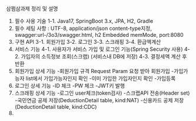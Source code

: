 삼쩜삼과제 정리 및 설명

1. 필수 사용 기술
  1-1. Java17, SpringBoot 3.x, JPA, H2, Gradle
2. 필수 세팅 사항 : UTF-8, application/json content-type지정, swagger:url-/3o3/swagger.html, h2 Embedded memMode, port:8080
3. 구현 API
  3-1. 회원가입
  3-2. 로그인
  3-3. 스크래핑
  3-4. 환급액계산
4. 서비스 기능
  4-1. 사용자가 서비스 가입 및 로그인 기능(Spring Security 사용)
  4-2. 가입자의 소득정보 조회(스크랩) (서비스내 DB에 저장)
  4-3. 결정세액 계산 후 반환
5. 회원가입 상세 기능
   -회원가입 규격 Request Param 요청 받아 회원가입
   -가입가능자 list에서 가입가능자인지 확인
   -이미 가입한 가입자인지 확인
   -가입등록
6. 로그인 상세 기능
   -ID 체크
   -PW 체크
   -JWT키 발행
7. 스크래핑 상세 기능
   -로그인 user체크(token검사)
   -스크랩API 전송(Header set)
   -국민연금 공제 저장(DeductionDetail table, kind:NAT)
   -신용카드 공제 저장(DeductionDetail table, kind:CDC)
8. 






